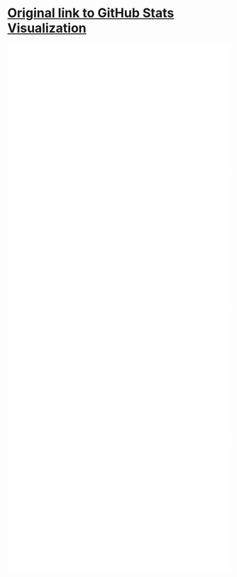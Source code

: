 # [Original link to GitHub Stats Visualization](https://github.com/jstrieb/github-stats)

<a href="https://github.com/guts117/github-stats">
<img src="https://github.com/guts117/github-stats/blob/master/generated/overview.svg#gh-dark-mode-only" />
<img src="https://github.com/guts117/github-stats/blob/master/generated/languages.svg#gh-dark-mode-only" />
<img src="https://github.com/guts117/github-stats/blob/master/generated/overview.svg#gh-light-mode-only" />
<img src="https://github.com/guts117/github-stats/blob/master/generated/languages.svg#gh-light-mode-only" />
</a>
